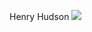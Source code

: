 Henry Hudson
<img src = "https://upload.wikimedia.org/wikipedia/commons/thumb/5/58/Last_Voyage_Of_Henry_Hudson.jpg/170px-Last_Voyage_Of_Henry_Hudson.jpg">







